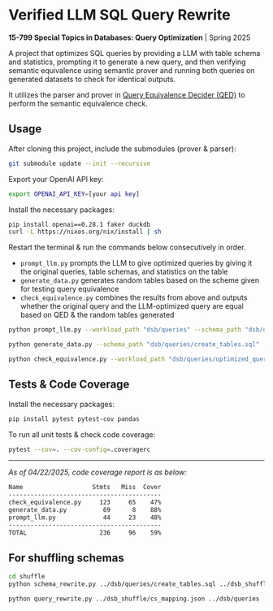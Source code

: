 # Verified LLM SQL Query Rewrite
**15-799 Special Topics in Databases: Query Optimization** | Spring 2025

A project that optimizes SQL queries by providing a LLM with table schema and statistics, prompting it to generate a new query, and then verifying semantic equivalence using semantic prover and running both queries on generated datasets to check for identical outputs.

It utilizes the parser and prover in [Query Equivalence Decider (QED)](https://github.com/qed-solver) to perform the semantic equivalence check.

## Usage
After cloning this project, include the submodules (prover & parser):
```sh
git submodule update --init --recursive
```

Export your OpenAI API key:
```sh
export OPENAI_API_KEY=[your api key]
```

Install the necessary packages:
```sh
pip install openai==0.28.1 faker duckdb
curl -L https://nixos.org/nix/install | sh
```

Restart the terminal & run the commands below consecutively in order.
- `prompt_llm.py` prompts the LLM to give optimized queries by giving it the original queries, table schemas, and statistics on the table
- `generate_data.py` generates random tables based on the scheme given for testing query equivalence
- `check_equivalence.py` combines the results from above and outputs whether the original query and the LLM-optimized query are equal based on QED & the random tables generated

```sh
python prompt_llm.py --workload_path "dsb/queries" --schema_path "dsb/queries/create_tables.sql" --stats_path "dsb/statistics.txt"
```

```sh
python generate_data.py --schema_path "dsb/queries/create_tables.sql" --output_path "data"
```

```sh
python check_equivalence.py --workload_path "dsb/queries/optimized_queries.txt" --schema_path "dsb/queries/create_tables.sql" --load_path "dsb/queries/load_tables.sql"
```

## Tests & Code Coverage
Install the necessary packages:
```sh
pip install pytest pytest-cov pandas
```

To run all unit tests & check code coverage:
```sh
pytest --cov=. --cov-config=.coveragerc
```
---
*As of 04/22/2025, code coverage report is as below:*
```sh
Name                   Stmts   Miss  Cover
------------------------------------------
check_equivalence.py     123     65    47%
generate_data.py          69      8    88%
prompt_llm.py             44     23    48%
------------------------------------------
TOTAL                    236     96    59%
```


## For shuffling schemas

```sh
cd shuffle
python schema_rewrite.py ../dsb/queries/create_tables.sql ../dsb_shuffle/cs.sql ../dsb/table ../dsb_shuffle/table 
```

```sh
python query_rewrite.py ../dsb_shuffle/cs_mapping.json ../dsb/queries ../dsb_shuffle/queries -c
```
